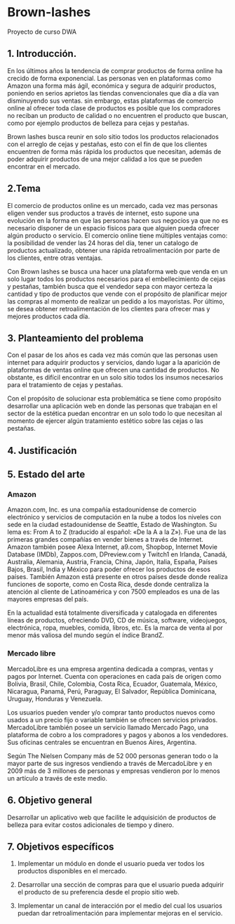 # Brown-lashes
Proyecto de curso DWA

## 1. Introducción.
En los últimos años la tendencia de comprar productos de forma online ha crecido de forma exponencial. Las personas ven en plataformas como Amazon una forma más ágil, económica y segura de adquirir productos, poniendo en serios aprietos las tiendas convencionales que día a día van disminuyendo sus ventas. sin embargo, estas plataformas de comercio online al ofrecer toda clase de productos es posible que los compradores no reciban un producto de calidad o no encuentren el producto que buscan, como por ejemplo productos de belleza para cejas y pestañas.  

Brown lashes busca reunir en solo sitio todos los productos relacionados con el arreglo de cejas y pestañas, esto con el fin de que los clientes encuentren de forma más rápida los productos que necesitan, además de poder adquirir productos de una mejor calidad a los que se pueden encontrar en el mercado.  
## 2.Tema
El comercio de productos online es un mercado, cada vez mas personas eligen vender sus productos a través de internet, esto supone una evolución en la forma en que las personas hacen sus negocios ya que no es necesario disponer de un espacio físicos para que alguien pueda ofrecer algún producto o servicio. El comercio online tiene múltiples ventajas como: la posibilidad de vender las 24 horas del día, tener un catalogo de productos actualizado, obtener una rápida retroalimentación por parte de los clientes, entre otras ventajas.  

Con Brown lashes se busca una hacer una plataforma web que venda en un solo lugar todos los productos necesarios para el embellecimiento de cejas y pestañas, también busca que el vendedor sepa con mayor certeza la cantidad y tipo de productos que vende con el propósito de planificar mejor las compras al momento de realizar un pedido a los mayoristas. Por último, se desea obtener retroalimentación de los clientes para ofrecer mas y mejores productos cada día.  

## 3. Planteamiento del problema
Con el pasar de los años es cada vez más común que las personas usen internet para adquirir productos y servicios, dando lugar a la aparición de plataformas de ventas online que ofrecen una cantidad de productos. No obstante, es difícil encontrar en un solo sitio todos los insumos necesarios para el tratamiento de cejas y pestañas.  

Con el propósito de solucionar esta problemática se tiene como propósito desarrollar una aplicación web en donde las personas que trabajan en el sector de la estética puedan encontrar en un solo todo lo que necesitan al momento de ejercer algún tratamiento estético sobre las cejas o las pestañas.  
## 4. Justificación
## 5. Estado del arte
### Amazon
Amazon.com, Inc. es una compañía estadounidense de comercio electrónico y servicios de computación en la nube a todos los niveles con sede en la ciudad estadounidense de Seattle, Estado de Washington. Su lema es: From A to Z (traducido al español: «De la A a la Z»). Fue una de las primeras grandes compañías en vender bienes a través de Internet. Amazon también posee Alexa Internet, a9.com, Shopbop, Internet Movie Database (IMDb), Zappos.com, DPreview.com y Twitch1 en Irlanda, Canadá, Australia, Alemania, Austria, Francia, China, Japón, Italia, España, Países Bajos, Brasil, India y México para poder ofrecer los productos de esos países. También Amazon está presente en otros países desde donde realiza funciones de soporte, como en Costa Rica, desde donde centraliza la atención al cliente de Latinoamérica y con 7500 empleados es una de las mayores empresas del país.  

En la actualidad está totalmente diversificada y catalogada en diferentes líneas de productos, ofreciendo DVD, CD de música, software, videojuegos, electrónica, ropa, muebles, comida, libros, etc. Es la marca de venta al por menor más valiosa del mundo según el índice BrandZ.  



### Mercado libre
MercadoLibre es una empresa argentina dedicada a compras, ventas y pagos por Internet. Cuenta con operaciones en cada país de origen como Bolivia, Brasil, Chile, Colombia, Costa Rica, Ecuador, Guatemala, México, Nicaragua, Panamá, Perú, Paraguay, El Salvador, República Dominicana, Uruguay, Honduras y Venezuela.  

Los usuarios pueden vender y/o comprar tanto productos nuevos como usados a un precio fijo o variable también se ofrecen servicios privados. MercadoLibre también posee un servicio llamado Mercado Pago, una plataforma de cobro a los compradores y pagos y abonos a los vendedores. Sus oficinas centrales se encuentran en Buenos Aires, Argentina.  

Según The Nielsen Company más de 52 000 personas generan todo o la mayor parte de sus ingresos vendiendo a través de MercadoLibre y en 2009 más de 3 millones de personas y empresas vendieron por lo menos un artículo a través de este medio.  
## 6. Objetivo general
Desarrollar un aplicativo web que facilite le adquisición de productos de belleza para evitar costos adicionales de tiempo y dinero.  
## 7. Objetivos específicos
1.	Implementar un módulo en donde el usuario pueda ver todos los productos disponibles en el mercado.  

2.	Desarrollar una sección de compras para que el usuario pueda adquirir el producto de su preferencia desde el propio sitio web.  

3.	Implementar un canal de interacción por el medio del cual los usuarios puedan dar retroalimentación para implementar mejoras en el servicio.  

